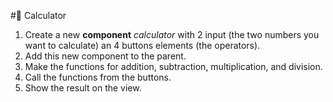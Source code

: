 
#🔢 Calculator

1. Create a new **component** *calculator* with 2 input (the two numbers you want to calculate) an 4 buttons elements (the operators).
2. Add this new component to the parent.
3. Make the functions for addition, subtraction, multiplication, and division.
4. Call the functions from the buttons.
5. Show the result on the view.